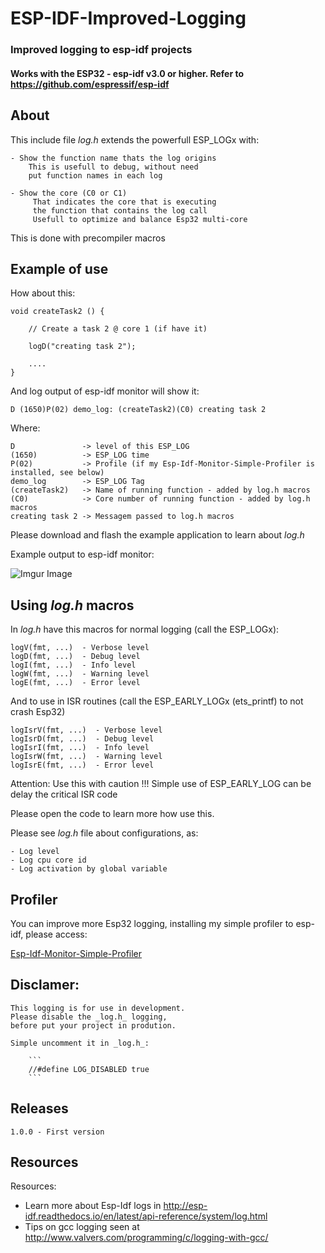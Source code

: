 # ESP-IDF-Improved-Logging

### Improved logging to esp-idf projects

#### Works with the ESP32 - esp-idf v3.0 or higher. Refer to https://github.com/espressif/esp-idf

## About

This include file _log.h_ extends the powerfull ESP_LOGx with:

    - Show the function name thats the log origins
        This is usefull to debug, without need 
        put function names in each log

    - Show the core (C0 or C1)
         That indicates the core that is executing 
         the function that contains the log call
         Usefull to optimize and balance Esp32 multi-core 

This is done with precompiler macros

## Example of use

How about this:

```
void createTask2 () {

    // Create a task 2 @ core 1 (if have it)

    logD("creating task 2");

    ....
}
```

And log output of esp-idf monitor will show it:

```
D (1650)P(02) demo_log: (createTask2)(C0) creating task 2
```

Where:

    D               -> level of this ESP_LOG
    (1650)          -> ESP_LOG time
    P(02)           -> Profile (if my Esp-Idf-Monitor-Simple-Profiler is installed, see below)
    demo_log        -> ESP_LOG Tag
    (createTask2)   -> Name of running function - added by log.h macros
    (C0)            -> Core number of running function - added by log.h macros
    creating task 2 -> Messagem passed to log.h macros

Please download and flash the example application to learn about _log.h_

Example output to esp-idf monitor:
    
![Imgur Image](https://i.imgur.com/ZVCQENq.png)

## Using _log.h_ macros

In _log.h_ have this macros for normal logging (call the ESP_LOGx):

    logV(fmt, ...)  - Verbose level
    logD(fmt, ...)  - Debug level
    logI(fmt, ...)  - Info level
    logW(fmt, ...)  - Warning level
    logE(fmt, ...)  - Error level

And to use in ISR routines (call the ESP_EARLY_LOGx (ets_printf) to not crash Esp32)

    logIsrV(fmt, ...)  - Verbose level
    logIsrD(fmt, ...)  - Debug level
    logIsrI(fmt, ...)  - Info level
    logIsrW(fmt, ...)  - Warning level
    logIsrE(fmt, ...)  - Error level

Attention: Use this with caution !!! Simple use of ESP_EARLY_LOG can be delay the critical ISR code

Please open the code to learn more how use this.  

Please see _log.h_ file about configurations, as:

    - Log level
    - Log cpu core id
    - Log activation by global variable 

## Profiler

You can improve more Esp32 logging, installing my simple profiler to esp-idf, please access:

[Esp-Idf-Monitor-Simple-Profiler](https://github.com/JoaoLopesF/Esp-Idf-Monitor-Simple-Profiler)

## Disclamer:

    This logging is for use in development.
    Please disable the _log.h_ logging,
    before put your project in prodution.

    Simple uncomment it in _log.h_:

        ``` 
        //#define LOG_DISABLED true
        ```

## Releases

    1.0.0 - First version

## Resources

Resources:

- Learn more about Esp-Idf logs in http://esp-idf.readthedocs.io/en/latest/api-reference/system/log.html
- Tips on gcc logging seen at http://www.valvers.com/programming/c/logging-with-gcc/

